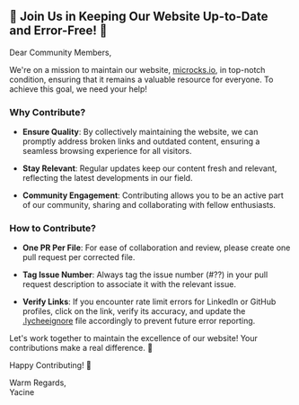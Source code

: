 ## 🌟 Join Us in Keeping Our Website Up-to-Date and Error-Free! 🚀

Dear Community Members,

We're on a mission to maintain our website, [microcks.io](https://microcks.io/), in top-notch condition, ensuring that it remains a valuable resource for everyone. To achieve this goal, we need your help!

### Why Contribute?
- **Ensure Quality**: By collectively maintaining the website, we can promptly address broken links and outdated content, ensuring a seamless browsing experience for all visitors.

- **Stay Relevant**: Regular updates keep our content fresh and relevant, reflecting the latest developments in our field.

- **Community Engagement**: Contributing allows you to be an active part of our community, sharing and collaborating with fellow enthusiasts.

### How to Contribute?
- **One PR Per File**: For ease of collaboration and review, please create one pull request per corrected file.

- **Tag Issue Number**: Always tag the issue number (#??) in your pull request description to associate it with the relevant issue.

- **Verify Links**: If you encounter rate limit errors for LinkedIn or GitHub profiles, click on the link, verify its accuracy, and update the [.lycheeignore](https://github.com/microcks/microcks.io/blob/master/.lycheeignore) file accordingly to prevent future error reporting.

Let's work together to maintain the excellence of our website! Your contributions make a real difference. 🌟

Happy Contributing! 🎉

Warm Regards,\
Yacine